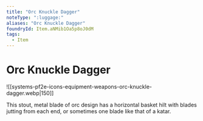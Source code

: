 ```yaml
---
title: "Orc Knuckle Dagger"
noteType: ":luggage:"
aliases: "Orc Knuckle Dagger"
foundryId: Item.aNMib1Oa5p8oJ0dM
tags:
  - Item
---
```


# Orc Knuckle Dagger
![[systems-pf2e-icons-equipment-weapons-orc-knuckle-dagger.webp|150]]

This stout, metal blade of orc design has a horizontal basket hilt with blades jutting from each end, or sometimes one blade like that of a katar.
